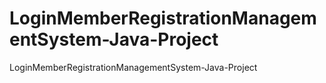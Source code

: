 # LoginMemberRegistrationManagementSystem-Java-Project
LoginMemberRegistrationManagementSystem-Java-Project
